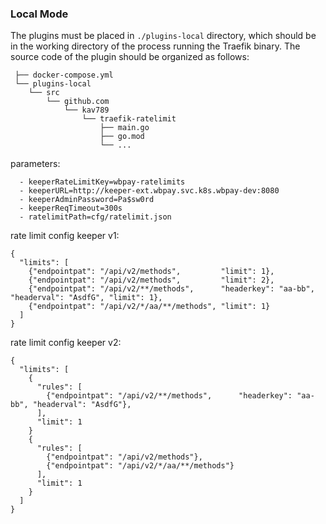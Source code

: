 ### Local Mode


The plugins must be placed in `./plugins-local` directory,
which should be in the working directory of the process running the Traefik binary.
The source code of the plugin should be organized as follows:

```
 ├── docker-compose.yml
 └── plugins-local
    └── src
        └── github.com
            └── kav789
                └── traefik-ratelimit
                    ├── main.go
                    ├── go.mod
                    └── ...

```
parameters:

```
  - keeperRateLimitKey=wbpay-ratelimits
  - keeperURL=http://keeper-ext.wbpay.svc.k8s.wbpay-dev:8080
  - keeperAdminPassword=Pa$sw0rd
  - keeperReqTimeout=300s
  - ratelimitPath=cfg/ratelimit.json

```
rate limit config keeper v1:

```
{
  "limits": [
    {"endpointpat": "/api/v2/methods",         "limit": 1},
    {"endpointpat": "/api/v2/methods",         "limit": 2},
    {"endpointpat": "/api/v2/**/methods",      "headerkey": "aa-bb", "headerval": "AsdfG", "limit": 1},
    {"endpointpat": "/api/v2/*/aa/**/methods", "limit": 1}
  ]
}
```

rate limit config keeper v2:


```
{
  "limits": [
    {
      "rules": [
        {"endpointpat": "/api/v2/**/methods",      "headerkey": "aa-bb", "headerval": "AsdfG"},
      ],
      "limit": 1
    }
    {
      "rules": [
        {"endpointpat": "/api/v2/methods"},
        {"endpointpat": "/api/v2/*/aa/**/methods"}
      ],
      "limit": 1
    }
  ]
}
```
